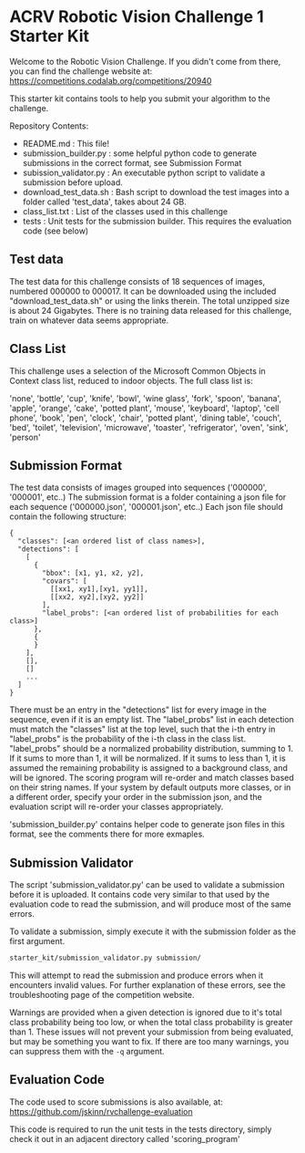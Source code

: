 ACRV Robotic Vision Challenge 1 Starter Kit
===========================================

Welcome to the Robotic Vision Challenge.
If you didn't come from there, you can find the challenge website at:
https://competitions.codalab.org/competitions/20940

This starter kit contains tools to help you submit your algorithm to the challenge.


Repository Contents: 
- README.md : This file!
- submission_builder.py : some helpful python code to generate submissions in the correct format, see Submission Format
- subission_validator.py : An executable python script to validate a submission before upload.
- download_test_data.sh : Bash script to download the test images into a folder called 'test_data', takes about 24 GB.
- class_list.txt : List of the classes used in this challenge
- tests : Unit tests for the submission builder. This requires the evaluation code (see below)      


Test data
---------

The test data for this challenge consists of 18 sequences of images, numbered 000000 to 000017.
It can be downloaded using the included "download_test_data.sh" or using the links therein.
The total unzipped size is about 24 Gigabytes.
There is no training data released for this challenge, train on whatever data seems appropriate.

Class List
----------

This challenge uses a selection of the Microsoft Common Objects in Context class list,
reduced to indoor objects. The full class list is:

'none', 'bottle', 'cup', 'knife', 'bowl', 'wine glass', 'fork', 'spoon', 'banana', 'apple', 'orange', 'cake',
'potted plant', 'mouse', 'keyboard', 'laptop', 'cell phone', 'book', 'pen', 'clock',
'chair', 'potted plant', 'dining table', 'couch', 'bed', 'toilet', 'television', 'microwave', 'toaster',
'refrigerator', 'oven', 'sink', 'person'


Submission Format
-----------------

The test data consists of images grouped into sequences ('000000', '000001', etc..)
The submission format is a folder containing a json file for each sequence ('000000.json', '000001.json', etc..)
Each json file should contain the following structure:
```
{
  "classes": [<an ordered list of class names>],
  "detections": [
    [
      {
        "bbox": [x1, y1, x2, y2],
        "covars": [
          [[xx1, xy1],[xy1, yy1]],
          [[xx2, xy2],[xy2, yy2]]
        ],
        "label_probs": [<an ordered list of probabilities for each class>]
      },
      {
      }
    ],
    [],
    []
    ...
  ]
}
```
There must be an entry in the "detections" list for every image in the sequence, even if it is an empty list.
The "label_probs" list in each detection must match the "classes" list at the top level, such that the i-th entry
in "label_probs" is the probability of the i-th class in the class list.
"label_probs" should be a normalized probability distribution, summing to 1.
If it sums to more than 1, it will be normalized. If it sums to less than 1, it is assumed the remaining probability
is assigned to a background class, and will be ignored.
The scoring program will re-order and match classes based on their string names.
If your system by default outputs more classes, or in a different order, specify your order in the submission json,
and the evaluation script will re-order your classes appropriately.

'submission_builder.py' contains helper code to generate json files in this format, see the comments there for more
exmaples.


Submission Validator
--------------------

The script 'submission_validator.py' can be used to validate a submission before it is uploaded.
It contains code very similar to that used by the evaluation code to read the submission,
and will produce most of the same errors.

To validate a submission, simply execute it with the submission folder as the first argument.
```bash
starter_kit/submission_validator.py submission/ 
```
This will attempt to read the submission and produce errors when it encounters invalid values.
For further explanation of these errors, see the troubleshooting page of the competition website. 

Warnings are provided when a given detection is ignored due to it's total class probability being too low,
or when the total class probability is greater than 1.
These issues will not prevent your submission from being evaluated, but may be something you want to fix.
If there are too many warnings, you can suppress them with the `-q` argument. 

Evaluation Code
---------------

The code used to score submissions is also available, at:
https://github.com/jskinn/rvchallenge-evaluation

This code is required to run the unit tests in the tests directory,
simply check it out in an adjacent directory called 'scoring_program'
